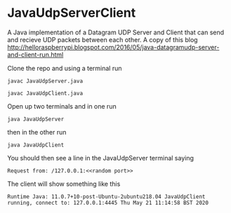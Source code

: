 # JavaUdpServerClient
A Java implementation of a Datagram UDP Server and Client that can send and recieve UDP packets between each other. A copy of this blog http://helloraspberrypi.blogspot.com/2016/05/java-datagramudp-server-and-client-run.html

Clone the repo and using a terminal run 

`javac JavaUdpServer.java`

`javac JavaUdpClient.java`

Open up two terminals and in one run 

`java JavaUdpServer`

then in the other run

`java JavaUdpClient`

You should then see a line in the JavaUdpServer terminal saying

`Request from: /127.0.0.1:<<random port>>`

The client will show something like this

`Runtime Java: 11.0.7+10-post-Ubuntu-2ubuntu218.04
JavaUdpClient running, connect to: 127.0.0.1:4445
Thu May 21 11:14:58 BST 2020`
